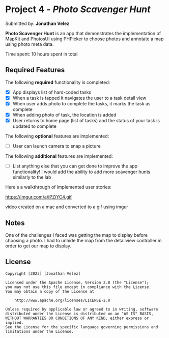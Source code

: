 # Project 4 - *Photo Scavenger Hunt*

Submitted by: **Jonathan Velez**

**Photo Scavenger Hunt** is an app that demonstrates the implementation of MapKit and PhotosUI using PHPicker to choose photos and annotate a map using photo meta data.

Time spent: 10 hours spent in total

## Required Features

The following **required** functionality is completed:

- [x] App displays list of hard-coded tasks
- [x] When a task is tapped it navigates the user to a task detail view
- [x] When user adds photo to complete the tasks, it marks the task as complete
- [x] When adding photo of task, the location is added
- [x] User returns to home page (list of tasks) and the status of your task is updated to complete
 
The following **optional** features are implemented:

- [ ] User can launch camera to snap a picture	

The following **additional** features are implemented:

- [ ] List anything else that you can get done to improve the app functionality!
I would add the ability to add more scavenger hunts similarly to the lab



Here's a walkthrough of implemented user stories:

https://imgur.com/a/iPZiYC4.gif

video created on a mac and converted to a gif using imgur

## Notes

One of the challenges I faced was getting the map to display before choosing a photo. I had to unhide the map from the detailview controller in order to get our map to display.

## License

    Copyright [2023] [Jonathan Velez]

    Licensed under the Apache License, Version 2.0 (the "License");
    you may not use this file except in compliance with the License.
    You may obtain a copy of the License at

        http://www.apache.org/licenses/LICENSE-2.0

    Unless required by applicable law or agreed to in writing, software
    distributed under the License is distributed on an "AS IS" BASIS,
    WITHOUT WARRANTIES OR CONDITIONS OF ANY KIND, either express or implied.
    See the License for the specific language governing permissions and
    limitations under the License.
